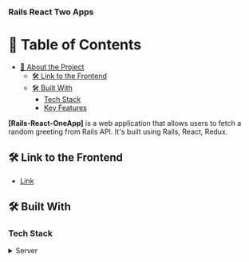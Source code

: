 <a name="readme-top"></a>

  <h3><b>Rails React Two Apps</b></h3>

# 📗 Table of Contents

- [📖 About the Project](#about-project)
  - [🛠 Link to the Frontend](#front-end)
  - [🛠 Built With](#built-with)
    - [Tech Stack](#tech-stack)
    - [Key Features](#key-features)


**[Rails-React-OneApp]** is a web application that allows users to fetch a random greeting from Rails API. It's built using Rails, React, Redux.

## 🛠 Link to the Frontend <a name="front-end"></a>

- [Link](https://github.com/ritikarawat220/Hello-React-Frontend/pull/1)

## 🛠 Built With <a name="built-with"></a>

### Tech Stack <a name="tech-stack"></a>

<details>
  <summary>Server</summary>
  <ul>
    <li><a href="#">Ruby on rails</a></li>


### Key Features <a name="key-features"></a>

- **[API Endpoint]**

<p align="right">(<a href="#readme-top">back to top</a>)</p>

Ruby version >= 3.0.0
Clone this repository to your desired folder:
sh
cd my-folder
git clone https://github.com/ritikarawat220/Hello-Rails-Backend.git

### Install:

Run: bundle install

### Start:
1. Run: npm run build
Run: rspec

## 🔭 Future Features <a name="future-features"></a>

- **[Multiple Greetings API endpoint]**

<p align="right">(<a href="#readme-top">back to top</a>)</p>

## 🤝 Contributing <a name="contributing"></a>

Contributions, issues, and feature requests are welcome!

Feel free to check the [issues page](https://github.com/ritikarawat220/Hello-Rails-Backend/issues).

<p align="right">(<a href="#readme-top">back to top</a>)</p>

## ⭐️ Show your support <a name="support"></a>

If you like this project, give it a star please!

<p align="right">(<a href="#readme-top">back to top</a>)</p>


## 🙏 Acknowledgments <a name="acknowledgements"></a>

 <ul>
    <li><a href="https://www.microverse.org/">Microverse</a></li>
  </ul>

<p align="right">(<a href="#readme-top">back to top</a>)</p>

## 📝 License <a name="license"></a>

This project is [MIT](./LICENSE.md) licensed.

<p align="right">(<a href="#readme-top">back to top</a>)</p>
